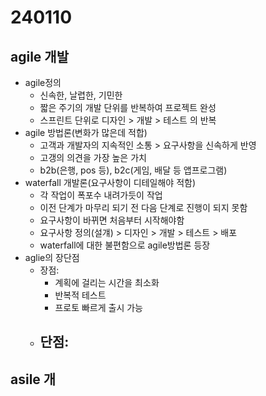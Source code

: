 # 240110

## agile 개발
- agile정의 
    - 신속한, 날렵한, 기민한
    - 짧은 주기의 개발 단위를 반복하여 프로젝트 완성
    - 스프린트 단위로 디자인 > 개발 > 테스트 의 반복
- agile 방법론(변화가 많은데 적합)
    - 고객과 개발자의 지속적인 소통 > 요구사항을 신속하게 반영
    - 고갱의 의견을 가장 높은 가치
    - b2b(은행, pos 등), b2c(게임, 배달 등 앱프로그램)
- waterfall 개발론(요구사항이 디테일해야 적함)
    - 각 작업이 폭포수 내려가듯이 작업
    - 이전 단계가 마무리 되기 전 다음 단계로 진행이 되지 못함
    - 요구사항이 바뀌면 처음부터 시작해야함
    - 요구사항 정의(설걔) > 디자인 > 개발 > 테스트 > 배포
    - waterfall에 대한 불편함으로 agile방법론 등장
- aglie의 장단점
  - 장점:
    - 계획에 걸리는 시간을 최소화
    - 반복적 테스트
    - 프로토 빠르게 출시 가능
  - 단점:
    - 

## asile 개